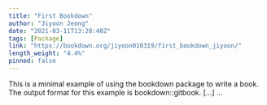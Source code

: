 ```yaml
---
title: "First Bookdown"
author: "Jiyoon Jeong"
date: "2021-03-11T13:28:40Z"
tags: [Package]
link: "https://bookdown.org/jiyoon010319/first_bookdown_jiyoon/"
length_weight: "4.4%"
pinned: false
---
```


This is a minimal example of using the bookdown package to write a book. The output format for this example is bookdown::gitbook. [...]  ...
